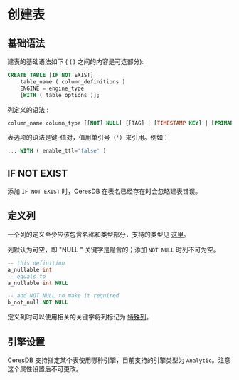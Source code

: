 # 创建表

## 基础语法

建表的基础语法如下 ( `[]` 之间的内容是可选部分):

```sql
CREATE TABLE [IF NOT EXIST]
    table_name ( column_definitions )
    ENGINE = engine_type
    [WITH ( table_options )];
```

列定义的语法 :

```sql
column_name column_type [[NOT] NULL] {[TAG] | [TIMESTAMP KEY] | [PRIMARY KEY]}
```

表选项的语法是键-值对，值用单引号（`'`）来引用。例如：

```sql
... WITH ( enable_ttl='false' )
```

## IF NOT EXIST

添加 `IF NOT EXIST` 时，CeresDB 在表名已经存在时会忽略建表错误。

## 定义列

一个列的定义至少应该包含名称和类型部分，支持的类型见 [这里](../model/data_types.md)。

列默认为可空，即 "NULL " 关键字是隐含的；添加 `NOT NULL` 时列不可为空。

```sql
-- this definition
a_nullable int
-- equals to
a_nullable int NULL

-- add NOT NULL to make it required
b_not_null NOT NULL
```

定义列时可以使用相关的关键字将列标记为 [特殊列](../model/special_columns.md)。

## 引擎设置

CeresDB 支持指定某个表使用哪种引擎，目前支持的引擎类型为 `Analytic`。注意这个属性设置后不可更改。

